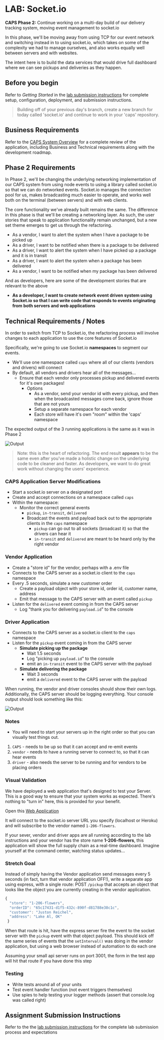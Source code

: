 # LAB: Socket.io

**CAPS Phase 2:** Continue working on a multi-day build of our delivery tracking system, moving event management to socket.io

In this phase, we'll be moving away from using TCP for our event network and switching instead in to using socket.io, which takes on some of the complexity we had to manage ourselves, and also works equally well between servers and with websites.

The intent here is to build the data services that would drive full dashboard where we can see pickups and deliveries as they happen.

## Before you begin

Refer to *Getting Started*  in the [lab submission instructions](../../../reference/submission-instructions/labs/README.md) for complete setup, configuration, deployment, and submission instructions.

> Building off of your previous day's branch, create a new branch for today called 'socket.io' and continue to work in your 'caps' repository.

## Business Requirements

Refer to the [CAPS System Overview](../../apps-and-libraries/caps/README.md) for a complete review of the application, including Business and Technical requirements along with the development roadmap.

## Phase 2 Requirements

In Phase 2, we'll be changing the underlying networking implementation of our CAPS system from using node events to using a library called socket.io so that we can do networked events.  Socket.io manages the connection pool for us, makes broadcasting much easier to operate, and works well both on the terminal (between servers) and with web clients.

The core functionality we've already built remains the same. The difference in this phase is that we'll be creating a networking layer. As such, the user stories that speak to application functionality remain unchanged, but a new set theme emerges to get us through the refactoring.

- As a vendor, I want to alert the system when I have a package to be picked up
- As a driver, I want to be notified when there is a package to be delivered
- As a driver, I want to alert the system when I have picked up a package and it is in transit
- As a driver, I want to alert the system when a package has been delivered
- As a vendor, I want to be notified when my package has been delivered

And as developers, here are some of the development stories that are relevant to the above

- **As a developer, I want to create network event driven system using Socket.io so that I can write code that responds to events originating from both servers and web applications**

## Technical Requirements / Notes

In order to switch from TCP to Socket.io, the refactoring process will involve changes to each application to use the core features of Socket.io

Specifically, we're going to use Socket.io **namespaces** to segment our events.

- We'll use one namespace called `caps` where all of our clients (vendors and drivers) will connect
- By default, all vendors and drivers hear all of the messages...
  - Ensure that each vendor only processes pickup and delivered events for it's own packages!
    - Options
      - As a vendor, send your vendor id with every pickup, and then when the broadcasted messages come back, ignore those that are not yours
      - Setup a separate namespace for each vendor
      - Each store will have it's own "room" within the 'caps' namespace

The expected output of the 3 running applications is the same as it was in Phase 2

![Output](lab-17-output.png)

> Note: this is the heart of refactoring. The end result **appears** to be the same even after you've made a holistic change on the underlying code to be cleaner and faster. As developers, we want to do great work without changing the users' experience.

### CAPS Application Server Modifications

- Start a socket.io server on a designated port
- Create and accept connections on a namespace called `caps`
- Within the namespace:
  - Monitor the correct general events
    - `pickup`, `in-transit`, `delivered`
    - Broadcast the events and payload back out to the appropriate clients in the `caps` namespace
      - `pickup` can go out to all sockets (broadcast it) so that the drivers can hear it
      - `in-transit` and `delivered` are meant to be heard only by the right vendor

### Vendor Application

- Create a "store id" for the vendor, perhaps with a .env file
- Connects to the CAPS server as a socket.io client to the `caps` namespace
- Every .5 seconds, simulate a new customer order
  - Create a payload object with your store id, order id, customer name, address
  - Emit that message to the CAPS server with an event called `pickup`
- Listen for the `delivered` event coming in from the CAPS server
  - Log "thank you for delivering `payload.id`" to the console

### Driver Application

- Connects to the CAPS server as a socket.io client to the `caps` namespace
- Listen for the `pickup` event coming in from the CAPS server
  - **Simulate picking up the package**
    - Wait 1.5 seconds
    - Log "picking up `payload.id`" to the console
    - emit an `in-transit` event to the CAPS server with the payload
  - **Simulate delivering the package**
    - Wait 3 seconds
    - emit a `delivered` event to the CAPS server with the payload

When running, the vendor and driver consoles should show their own logs. Additionally, the CAPS server should be logging everything.  Your console output should look something like this:

![Output](lab-17-output.png)

### Notes

- You will need to start your servers up in the right order so that you can visually test things out.

1. `CAPS` - needs to be up so that it can accept and re-emit events
1. `vendor` - needs to have a running server to connect to, so that it can hear events
1. `driver` - also needs the server to be running and for vendors to be placing orders

### Visual Validation

We have deployed a web application that's designed to test your Server. This is a good way to ensure that your system works as expected. There's nothing to "turn in" here, this is provided for your benefit.

Open this [Web Application](https://javascript-401.netlify.app/)

It will connect to the socket.io server URL you specify (localhost or Heroku) and will subscribe to the vendor named `1-206-flowers`.

If your sever, vendor and driver apps are all running according to the lab instructions and your vendor has the store name **1-206-flowers**, this application will show the full supply chain as a real-time dashboard. Imagine yourself at the command center, watching status updates...

### Stretch Goal

Instead of simply having the Vendor application send messages every 5 seconds (in fact, turn that vendor application OFF!), write a separate app using express, with a single route: POST `/pickup` that accepts an object that looks like the object you are currently creating in the vendor application.

```javascript
{
  "store": "1-206-flowers",
  "orderID": "65c17431-d1f5-432c-890f-d81788e38c1c",
  "customer": "Juston Reichel",
  "address": "Lake Al, OK"
 }
```

When that route is hit, have the express server fire the event to the socket server with the `pickup` event with that object payload. This should kick off the same series of events that the `setInterval()` was doing in the vendor application, but using a web browser instead of automation to do each one

Assuming your small api server runs on port 3001, the form in the test app will hit that route if you have done this step

### Testing

- Write tests around all of your units
- Test event handler function (not event triggers themselves)
- Use spies to help testing your logger methods (assert that console.log was called right)

## Assignment Submission Instructions

Refer to the the [lab submission instructions](../../../reference/submission-instructions/labs/README.md) for the complete lab submission process and expectations
